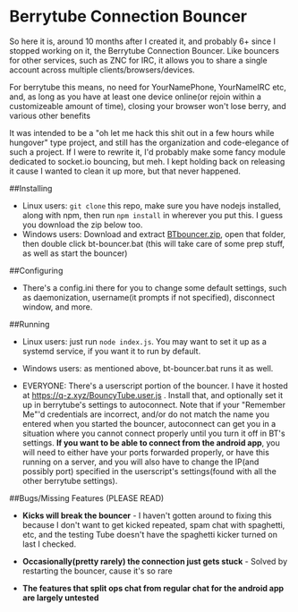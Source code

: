 Berrytube Connection Bouncer
====================

So here it is, around 10 months after I created it, and probably 6+ since I stopped working on it, the Berrytube Connection Bouncer. Like bouncers for other services, such as ZNC for IRC, it allows you to share a single account across multiple clients/browsers/devices.

For berrytube this means, no need for YourNamePhone, YourNameIRC etc, and, as long as you have at least one device online(or rejoin within a customizeable amount of time), closing your browser won't lose berry, and various other benefits 

It was intended to be a "oh let me hack this shit out in a few hours while hungover" type project, and still has the organization and code-elegance of such a project. If I were to rewrite it, I'd probably make some fancy module dedicated to socket.io bouncing, but meh. I kept holding back on releasing it cause I wanted to clean it up more, but that never happened.

##Installing

* Linux users: `git clone` this repo, make sure you have nodejs installed, along with npm, then run `npm install` in wherever you put this. I guess you download the zip below too.
* Windows users: Download and extract [BTbouncer.zip](https://q-z.xyz/BTbouncer.zip), open that folder, then double click bt-bouncer.bat (this will take care of some prep stuff, as well as start the bouncer)

##Configuring

* There's a config.ini there for you to change some default settings, such as daemonization, username(it prompts if not specified), disconnect window, and more.

##Running

* Linux users: just run `node index.js`. You may want to set it up as a systemd service, if you want it to run by default.

* Windows users: as mentioned above, bt-bouncer.bat runs it as well.

* EVERYONE: There's a userscript portion of the bouncer. I have it hosted at https://q-z.xyz/BouncyTube.user.js . Install that, and optionally set it up in berrytube's settings to autoconnect. Note that if your "Remember Me"'d credentials are incorrect, and/or do not match the name you entered when you started the bouncer, autoconnect can get you in a situation where you cannot connect properly until you turn it off in BT's settings. **If you want to be able to connect from the android app**, you will need to either have your ports forwarded properly, or have this running on a server, and you will also have to change the IP(and possibly port) specified in the userscript's settings(found with all the other berrytube settings).

##Bugs/Missing Features (PLEASE READ)

* **Kicks will break the bouncer** - I haven't gotten around to fixing this because I don't want to get kicked repeated, spam chat with spaghetti, etc, and the testing Tube doesn't have the spaghetti kicker turned on last I checked.
* **Occasionally(pretty rarely) the connection just gets stuck** - Solved by restarting the bouncer, cause it's so rare

* **The features that split ops chat from regular chat for the android app are largely untested**

